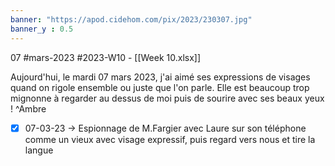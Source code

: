 ```yaml
---
banner: "https://apod.cidehom.com/pix/2023/230307.jpg"
banner_y : 0.5
---
```

07 #mars-2023 #2023-W10 - [[Week 10.xlsx]]


Aujourd'hui, le mardi 07 mars 2023, j'ai aimé ses expressions de visages quand on rigole ensemble ou juste que l'on parle. Elle est beaucoup trop mignonne à regarder au dessus de moi puis de sourire avec ses beaux yeux ! ^Ambre

- [x] 07-03-23 -> Espionnage de M.Fargier avec Laure sur son téléphone comme un vieux avec visage expressif, puis regard vers nous et tire la langue